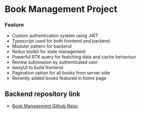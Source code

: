 # Book Management Project

### Feature

- Custom authentication system using JWT
- Typescript used for both frontend and backend
- Moduler pattern for backend
- Redux toolkit for state management
- Powerful RTK query for featching data and cache behaviour
- Review submission by authenticated user
- daisyUI to build frontend
- Pagination option for all books from server side
- Recently added books featured in home page

## Backend repository link

- [Book Management Github Repo](https://github.com/Mostakimul/bookManagement-backend).
